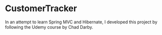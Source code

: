# CustomerTracker

In an attempt to learn Spring MVC and Hibernate, I developed this project by following the Udemy course by Chad Darby. 
